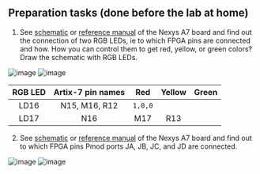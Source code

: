 ## Preparation tasks (done before the lab at home)

1. See [schematic](https://github.com/tomas-fryza/digital-electronics-1/blob/master/docs/nexys-a7-sch.pdf) or [reference manual](https://reference.digilentinc.com/reference/programmable-logic/nexys-a7/reference-manual) of the Nexys A7 board and find out the connection of two RGB LEDs, ie to which FPGA pins are connected and how. How you can control them to get red, yellow, or green colors? Draw the schematic with RGB LEDs.

![image](https://user-images.githubusercontent.com/99397789/160426546-a02c3c24-168a-4474-8146-a248a762c3aa.png)
![image](https://user-images.githubusercontent.com/99397789/160427239-4cc4df45-66a1-4539-b65b-ee128fbdaa3b.png)

| **RGB LED** | **Artix-7 pin names** | **Red** | **Yellow** | **Green** |
| :-: | :-: | :-: | :-: | :-: |
| LD16 | N15, M16, R12 | `1,0,0` |  |  |
| LD17 | N16 | M17 | R13 |  |

2. See [schematic](https://github.com/tomas-fryza/digital-electronics-1/blob/master/docs/nexys-a7-sch.pdf) or [reference manual](https://reference.digilentinc.com/reference/programmable-logic/nexys-a7/reference-manual) of the Nexys A7 board and find out to which FPGA pins Pmod ports JA, JB, JC, and JD are connected.

![image](https://user-images.githubusercontent.com/99397789/160427552-d8e8f595-0b7c-4393-8316-e80b187be02d.png)
![image](https://user-images.githubusercontent.com/99397789/160427500-2aaa4b90-fc06-4bf3-8060-3e621301b2a5.png)
